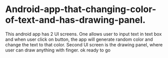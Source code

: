 # Android-app-that-changing-color-of-text-and-has-drawing-panel.
This android app has 2 UI screens. One allows user to input text in text box and when user click on button, the app will generate random color and change the text to that color. Second UI screen is the drawing panel, where user can draw anything with finger.
ok ready to go 
